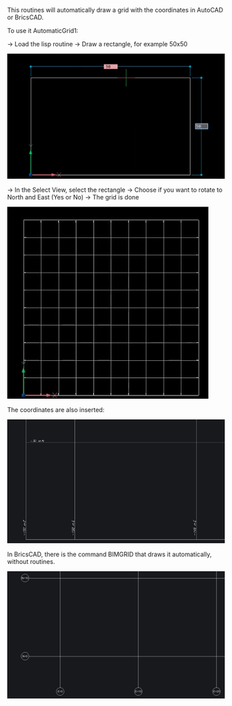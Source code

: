 This routines will automatically draw a grid with the coordinates in AutoCAD or BricsCAD.

To use it AutomaticGrid1:

-> Load the lisp routine
-> Draw a rectangle, for example 50x50

![Draw Rect](../Grid/images/img1.png)

-> In the Select View, select the rectangle
-> Choose if you want to rotate to North and East (Yes or No)
-> The grid is done

![Grid](../Grid/images/img2.JPG)

The coordinates are also inserted:

![Coordinates](../Grid/images/img3.JPG)

In BricsCAD, there is the command BIMGRID that draws it automatically, without routines.

![BIMGRID](../Grid/images/img4.JPG)
